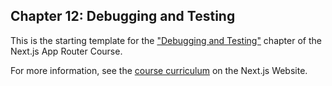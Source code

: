 ## Chapter 12: Debugging and Testing

This is the starting template for the ["Debugging and Testing"]() chapter of the Next.js App Router Course.

For more information, see the [course curriculum]() on the Next.js Website.
